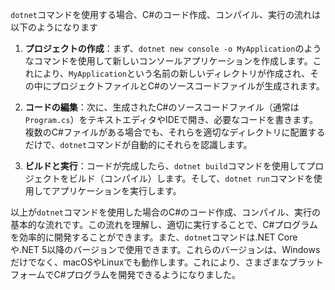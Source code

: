 `dotnet`コマンドを使用する場合、C#のコード作成、コンパイル、実行の流れは以下のようになります

1. **プロジェクトの作成**：まず、`dotnet new console -o MyApplication`のようなコマンドを使用して新しいコンソールアプリケーションを作成します。これにより、`MyApplication`という名前の新しいディレクトリが作成され、その中にプロジェクトファイルとC#のソースコードファイルが生成されます。

2. **コードの編集**：次に、生成されたC#のソースコードファイル（通常は`Program.cs`）をテキストエディタやIDEで開き、必要なコードを書きます。複数のC#ファイルがある場合でも、それらを適切なディレクトリに配置するだけで、`dotnet`コマンドが自動的にそれらを認識します。

3. **ビルドと実行**：コードが完成したら、`dotnet build`コマンドを使用してプロジェクトをビルド（コンパイル）します。そして、`dotnet run`コマンドを使用してアプリケーションを実行します。

以上が`dotnet`コマンドを使用した場合のC#のコード作成、コンパイル、実行の基本的な流れです。この流れを理解し、適切に実行することで、C#プログラムを効率的に開発することができます。また、`dotnet`コマンドは.NET Coreや.NET 5以降のバージョンで使用できます。これらのバージョンは、Windowsだけでなく、macOSやLinuxでも動作します。これにより、さまざまなプラットフォームでC#プログラムを開発できるようになりました。